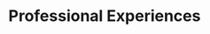 ---
# An instance of the Experience widget.
# Documentation: https://wowchemy.com/docs/page-builder/
widget: experience

# This file represents a page section.
headless: true

# Order that this section appears on the page.
weight: 15

title: Professional Experiences
subtitle:

# Date format for experience
#   Refer to https://wowchemy.com/docs/customization/#date-format
date_format: Jan 2006

# Experiences.
#   Add/remove as many `experience` items below as you like.
#   Required fields are `title`, `company`, and `date_start`.
#   Leave `date_end` empty if it's your current employer.
#   Begin multi-line descriptions with YAML's `|2-` multi-line prefix.
experience:
  - title: Professor, doctoral supervisor
    company: China University of Petroleum (East China)
    company_url: 'https://www.upc.edu.cn/'
    company_logo: org-gc
    location: Qingdao, China
    date_start: '2022-12-01'
    date_end: ''
    description: 

  - title: Associate Professor, doctoral supervisor
    company: China University of Petroleum (East China)
    company_url: 'https://www.upc.edu.cn/'
    company_logo: org-gc
    location: Qingdao, China
    date_start: '2020-09-01'
    date_end: '2022-12-31'
    description:  

  - title: Associate Professor, master supervisor
    company: China University of Petroleum (East China)
    company_url: 'https://www.upc.edu.cn/'
    company_logo: org-gc
    location: Qingdao,China
    date_start: '2018-09-01'
    date_end: '2019-08-01'
    description: 
design:
  columns: '2'
---